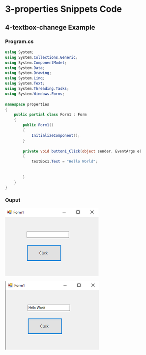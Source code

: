 # 3-properties Snippets Code

## 4-textbox-chanege Example

### Program.cs

```c#
using System;
using System.Collections.Generic;
using System.ComponentModel;
using System.Data;
using System.Drawing;
using System.Linq;
using System.Text;
using System.Threading.Tasks;
using System.Windows.Forms;

namespace properties
{
    public partial class Form1 : Form
    {
        public Form1()
        {
            InitializeComponent();
        }

        private void button1_Click(object sender, EventArgs e)
        {
            textBox1.Text = "Hello World";
          
            
        }
    }
}


```

### Ouput

![4-textbox-chanege](media/1.png)

![4-textbox-chanege](media/2.png)









      





